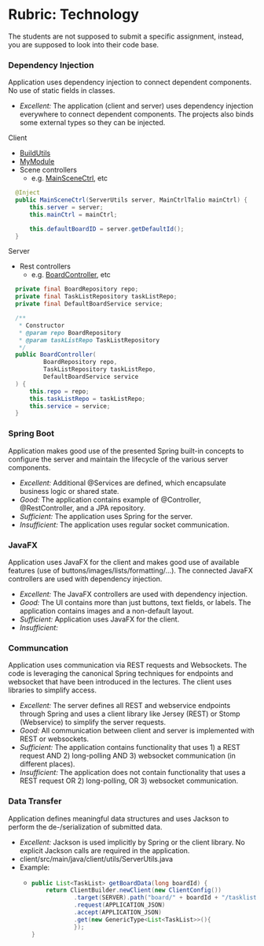 # Rubric: Technology

The students are not supposed to submit a specific assignment, instead, you are supposed to look into their code base.

### Dependency Injection

Application uses dependency injection to connect dependent components. No use of static fields in classes.

- *Excellent:* The application (client and server) uses dependency injection everywhere to connect dependent components. The projects also binds some external types so they can be injected.


Client
- [BuildUtils](client/src/main/java/client/utils/BuildUtils.java)
- [MyModule](client/src/main/java/client/MyModule.java)
- Scene controllers
  - e.g. [MainSceneCtrl](client/src/main/java/client/scenes/MainSceneCtrl.java), etc
```java
  @Inject
  public MainSceneCtrl(ServerUtils server, MainCtrlTalio mainCtrl) {
      this.server = server;
      this.mainCtrl = mainCtrl;

      this.defaultBoardID = server.getDefaultId();
  }
```

Server
- Rest controllers
  - e.g. [BoardController](server/src/main/java/server/api/BoardController.java), etc
```java
  private final BoardRepository repo;
  private final TaskListRepository taskListRepo;
  private final DefaultBoardService service;

  /**
   * Constructor
   * @param repo BoardRepository
   * @param taskListRepo TaskListRepository
   */
  public BoardController(
          BoardRepository repo,
          TaskListRepository taskListRepo,
          DefaultBoardService service
  ) {
      this.repo = repo;
      this.taskListRepo = taskListRepo;
      this.service = service;
  }
```


### Spring Boot

Application makes good use of the presented Spring built-in concepts to configure the server and maintain the lifecycle of the various server components.

- *Excellent:* Additional @Services are defined, which encapsulate business logic or shared state.
- *Good:* The application contains example of @Controller, @RestController, and a JPA repository.
- *Sufficient:* The application uses Spring for the server.
- *Insufficient:* The application uses regular socket communication.


### JavaFX

Application uses JavaFX for the client and makes good use of available features (use of buttons/images/lists/formatting/…). The connected JavaFX controllers are used with dependency injection.

- *Excellent:* The JavaFX controllers are used with dependency injection.
- *Good:* The UI contains more than just buttons, text fields, or labels. The application contains images and a non-default layout.
- *Sufficient:* Application uses JavaFX for the client.
- *Insufficient:*


### Communcation

Application uses communication via REST requests and Websockets. The code is leveraging the canonical Spring techniques for endpoints and websocket that have been introduced in the lectures. The client uses libraries to simplify access.

- *Excellent:* The server defines all REST and webservice endpoints through Spring and uses a client library like Jersey (REST) or Stomp (Webservice) to simplify the server requests.
- *Good:* All communication between client and server is implemented with REST or websockets.
- *Sufficient:* The application contains functionality that uses 1) a REST request AND 2) long-polling AND 3) websocket communication (in different places).
- *Insufficient:* The application does not contain functionality that uses a REST request OR 2) long-polling, OR 3) websocket communication.


### Data Transfer

Application defines meaningful data structures and uses Jackson to perform the de-/serialization of submitted data.

- *Excellent:* Jackson is used implicitly by Spring or the client library. No explicit Jackson calls are required in the application.
- client/src/main/java/client/utils/ServerUtils.java
- Example:
  - ```java
    public List<TaskList> getBoardData(long boardId) {
        return ClientBuilder.newClient(new ClientConfig())
                .target(SERVER).path("board/" + boardId + "/tasklist")
                .request(APPLICATION_JSON)
                .accept(APPLICATION_JSON)
                .get(new GenericType<List<TaskList>>(){
                });
    }
    ```
    


